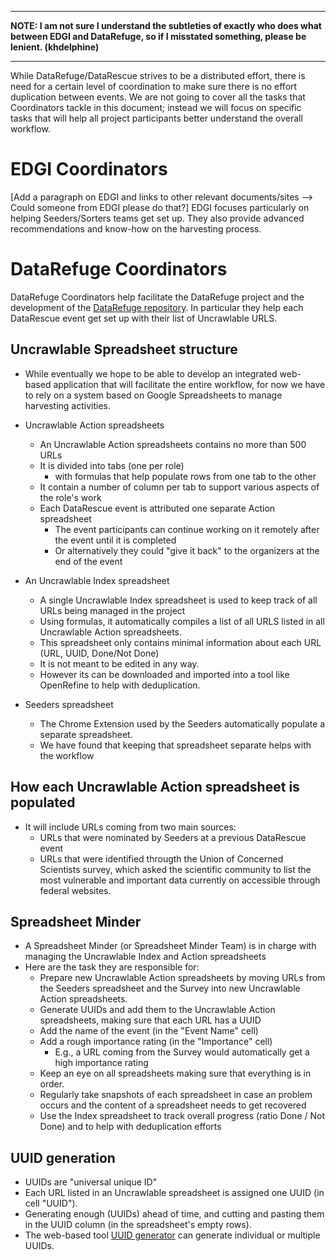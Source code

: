 ********************
**NOTE: I am not sure I understand the subtleties of exactly who does what between EDGI and DataRefuge, so if I misstated something, please be lenient. (khdelphine)**
********************

While DataRefuge/DataRescue strives to be a distributed effort, there is need for a certain level of coordination to make sure there is no effort duplication between events. We are not going to cover all the tasks that Coordinators tackle in this document; instead we will focus on specific tasks that will help all project participants better understand the overall workflow.

# EDGI Coordinators
[Add a paragraph on EDGI and links to other relevant documents/sites --> Could someone from EDGI please do that?]
EDGI focuses particularly on helping Seeders/Sorters teams get set up. They also provide advanced recommendations and know-how on the harvesting process. 

# DataRefuge Coordinators
DataRefuge Coordinators help facilitate the DataRefuge project and the development of the [DataRefuge repository](https://www.datarefuge.org/). In particular they help each DataRescue event get set up with their list of Uncrawlable URLS. 

## Uncrawlable Spreadsheet structure

- While eventually we hope to be able to develop an integrated web-based application that will facilitate the entire workflow, for now we have to rely on a system based on Google Spreadsheets to manage harvesting activities. 

- Uncrawlable Action spreadsheets 
  - An Uncrawlable Action spreadsheets contains no more than 500 URLs
  - It is divided into tabs (one per role) 
    - with formulas that help populate rows from one tab to the other
  - It contain a number of column per tab to support various aspects of the role's work
  - Each DataRescue event is attributed one separate Action spreadsheet
    - The event participants can continue working on it remotely after the event until it is completed
    - Or alternatively they could "give it back" to the organizers at the end of the event

- An Uncrawlable Index spreadsheet 
  - A single Uncrawlable Index spreadsheet is used to keep track of all URLs being managed in the project
  - Using formulas, it automatically compiles a list of all URLS listed in all Uncrawlable Action spreadsheets.
  - This spreadsheet only contains minimal information about each URL (URL, UUID, Done/Not Done)
  - It is not meant to be edited in any way. 
  - However its can be downloaded and imported into a tool like OpenRefine to help with deduplication.
  
- Seeders spreadsheet
  - The Chrome Extension used by the Seeders automatically populate a separate spreadsheet. 
  - We have found that keeping that spreadsheet separate helps with the workflow

## How each Uncrawlable Action spreadsheet is populated
- It will include URLs coming from two main sources:
   - URLs that were nominated by Seeders at a previous DataRescue event
   - URLs that were identified througth the Union of Concerned Scientists survey, which asked the scientific community to list the most vulnerable and important data currently on accessible through federal websites.
 
## Spreadsheet Minder
- A Spreadsheet Minder (or Spreadsheet Minder Team) is in charge with managing the Uncrawlable Index and Action spreadsheets
- Here are the task they are responsible for:
  - Prepare new Uncrawlable Action spreadsheets by moving URLs from the Seeders spreadsheet and the Survey into new Uncrawlable Action spreadsheets.
  - Generate UUIDs and add them to the Uncrawlable Action spreadsheets, making sure that each URL has a UUID
  - Add the name of the event (in the "Event Name" cell)
  - Add a rough importance rating (in the "Importance" cell) 
    - E.g., a URL coming from the Survey would automatically get a high importance rating
  - Keep an eye on all spreadsheets making sure that everything is in order.
  - Regularly take snapshots of each spreadsheet in case an problem occurs and the content of a spreadsheet needs to get recovered
  - Use the Index spreadsheet to track overall progress (ratio Done / Not Done) and to help with deduplication efforts
 
## UUID generation
- UUIDs are "universal unique ID" 
- Each URL listed in an Uncrawlable spreadsheet is assigned one UUID (in cell "UUID").
- Generating enough (UUIDs) ahead of time, and cutting and pasting them in the UUID column (in the spreadsheet's empty rows). 
- The web-based tool [UUID generator](https://www.browserling.com/tools/random-uuid) can generate individual or multiple UUIDs.


